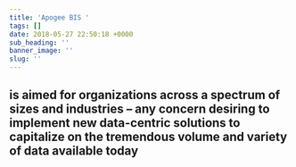 ```yaml
---
title: 'Apogee BIS '
tags: []
date: 2018-05-27 22:50:18 +0000
sub_heading: ''
banner_image: ''
slug: ''
---
```

## is aimed for organizations across a spectrum of sizes and industries – any concern desiring to implement new data-centric solutions to capitalize on the tremendous volume and variety of data available today
